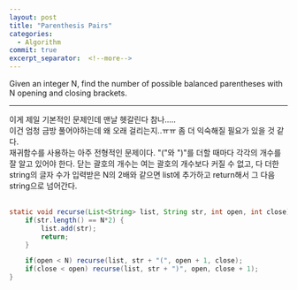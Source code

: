 ```yaml
---
layout: post
title: "Parenthesis Pairs"
categories:
  - Algorithm
commit: true
excerpt_separator:  <!--more-->
---
```


Given an integer N, find the number of possible balanced parentheses with N opening and closing brackets. <br>

---
이게 제일 기본적인 문제인데 맨날 헷갈린다 참나..... <br>
이건 엄청 금방 풀어야하는데 왜 오래 걸리는지..ㅠㅠ 좀 더 익숙해질 필요가 있을 것 같다. <br>
재귀함수를 사용하는 아주 전형적인 문제이다. "("와 ")"를 더할 때마다 각각의 개수를 잘 알고 있어야 한다. 닫는 괄호의 개수는 여는 괄호의 개수보다 커질 수 없고, 다 더한 string의 글자 수가 입력받은 N의 2배와 같으면 list에 추가하고 return해서 그 다음 string으로 넘어간다. <br>
<br>

```java
static void recurse(List<String> list, String str, int open, int close) {
	if(str.length() == N*2) {
		list.add(str);
		return;
	}

    if(open < N) recurse(list, str + "(", open + 1, close);
	if(close < open) recurse(list, str + ")", open, close + 1);
}
```
